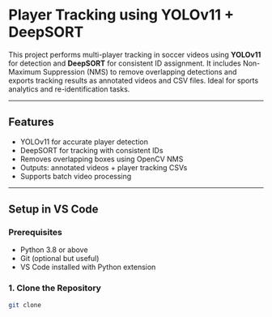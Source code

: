 #  Player Tracking using YOLOv11 + DeepSORT

This project performs multi-player tracking in soccer videos using **YOLOv11** for detection and **DeepSORT** for consistent ID assignment. It includes Non-Maximum Suppression (NMS) to remove overlapping detections and exports tracking results as annotated videos and CSV files. Ideal for sports analytics and re-identification tasks.

---

##  Features

- YOLOv11 for accurate player detection
- DeepSORT for tracking with consistent IDs
- Removes overlapping boxes using OpenCV NMS
- Outputs: annotated videos + player tracking CSVs
- Supports batch video processing

---
##  Setup in VS Code

###  Prerequisites

- Python 3.8 or above
- Git (optional but useful)
- VS Code installed with Python extension

### 1. Clone the Repository

```bash
git clone 

